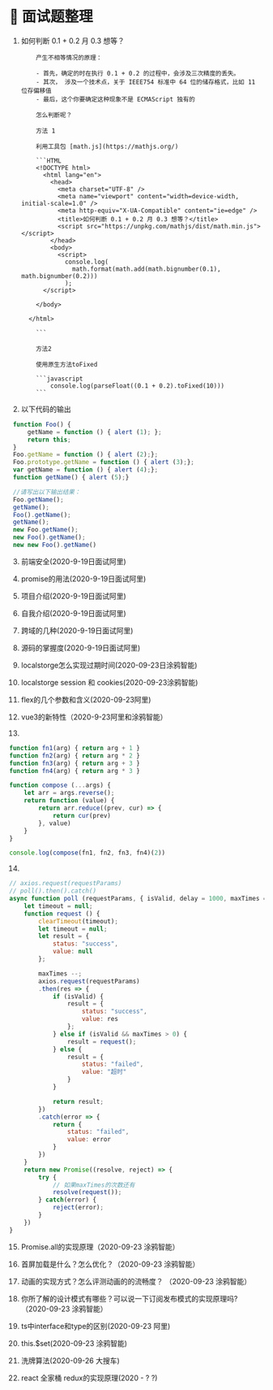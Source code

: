 <!--
 * @Author: DuYa
 * @LastEditors: DuYa
 -->

# 💯 面试题整理

1.  如何判断 0.1 + 0.2 月 0.3 想等？

            产生不相等情况的原理：

            - 首先，确定的时在执行 0.1 + 0.2 的过程中，会涉及三次精度的丢失。
            - 其次， 涉及一个技术点，关于 IEEE754 标准中 64 位的储存格式，比如 11 位存偏移值
            - 最后，这个你要确定这种现象不是 ECMAScript 独有的

            怎么判断呢？

            方法 1

            利用工具包 [math.js](https://mathjs.org/)

            ```HTML
            <!DOCTYPE html>
              <html lang="en">
                <head>
                  <meta charset="UTF-8" />
                  <meta name="viewport" content="width=device-width, initial-scale=1.0" />
                  <meta http-equiv="X-UA-Compatible" content="ie=edge" />
                  <title>如何判断 0.1 + 0.2 月 0.3 想等？</title>
                  <script src="https://unpkg.com/mathjs/dist/math.min.js"></script>
                </head>
                <body>
                  <script>
                    console.log(
                      math.format(math.add(math.bignumber(0.1), math.bignumber(0.2)))
                    );
              </script>

            </body>

          </html>

            ```

            方法2

            使用原生方法toFixed

            ```javascript
                console.log(parseFloat((0.1 + 0.2).toFixed(10)))
            ```
2. 以下代码的输出
```javascript
 function Foo() {
     getName = function () { alert (1); };
     return this;
 }
 Foo.getName = function () { alert (2);};
 Foo.prototype.getName = function () { alert (3);};
 var getName = function () { alert (4);};
 function getName() { alert (5);}

 //请写出以下输出结果：
 Foo.getName();
 getName();
 Foo().getName();
 getName();
 new Foo.getName();
 new Foo().getName();
 new new Foo().getName()
```

3. 前端安全(2020-9-19日面试阿里)

4. promise的用法(2020-9-19日面试阿里)

5. 项目介绍(2020-9-19日面试阿里)

6. 自我介绍(2020-9-19日面试阿里)

7. 跨域的几种(2020-9-19日面试阿里)

8. 源码的掌握度(2020-9-19日面试阿里)

9. localstorge怎么实现过期时间(2020-09-23日涂鸦智能)

10. localstorge session 和 cookies(2020-09-23涂鸦智能)

11. flex的几个参数和含义(2020-09-23阿里)

12. vue3的新特性（2020-9-23阿里和涂鸦智能）

13.
```javascript
function fn1(arg) { return arg + 1 }
function fn2(arg) { return arg * 2 }
function fn3(arg) { return arg + 3 }
function fn4(arg) { return arg * 3 }

function compose (...args) {
    let arr = args.reverse();
    return function (value) {
        return arr.reduce((prev, cur) => {
            return cur(prev)
        }, value)
    }
}

console.log(compose(fn1, fn2, fn3, fn4)(2))
``` 

14.
```js
// axios.request(requestParams)
// poll().then().catch()
async function poll (requestParams, { isValid, delay = 1000, maxTimes = 1 }) {
    let timeout = null;
    function request () {
        clearTimeout(timeout);
        let timeout = null;
        let result = {
            status: "success",
            value: null
        };

        maxTimes --;
        axios.request(requestParams)
        .then(res => {
            if (isValid) {
                result = {
                    status: "success",
                    value: res
                };
            } else if (isValid && maxTimes > 0) {
                result = request();
            } else {
                result = {
                    status: "failed",
                    value: "超时"
                }
            }

            return result;
        })
        .catch(error => {
            return {
                status: "failed",
                value: error
            }
        })
    }
    return new Promise((resolve, reject) => {
        try {
            // 如果maxTimes的次数还有
            resolve(request());
        } catch(error) {
            reject(error);
        }
    })
}

```
15. Promise.all的实现原理（2020-09-23 涂鸦智能）

16. 首屏加载是什么？怎么优化？（2020-09-23 涂鸦智能）

17. 动画的实现方式？怎么评测动画的的流畅度？ （2020-09-23 涂鸦智能）

18. 你所了解的设计模式有哪些？可以说一下订阅发布模式的实现原理吗?（2020-09-23 涂鸦智能）

19. ts中interface和type的区别(2020-09-23 阿里)

20. this.$set(2020-09-23 涂鸦智能)

21. 洗牌算法(2020-09-26 大搜车)

22. react 全家桶 redux的实现原理(2020 - ? ?)
